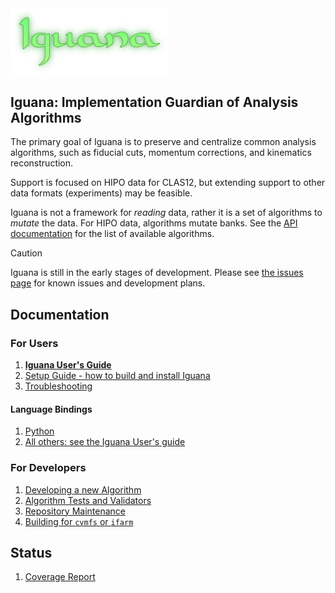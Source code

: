 <img src="./doc/gen/logo.png" width=50%/>

## Iguana: Implementation Guardian of Analysis Algorithms

The primary goal of Iguana is to preserve and centralize common analysis algorithms, such as fiducial cuts, momentum corrections, and kinematics reconstruction.

Support is focused on HIPO data for CLAS12, but extending support to other data formats (experiments) may be feasible.

Iguana is not a framework for _reading_ data, rather it is a set of algorithms to _mutate_ the data. For HIPO data, algorithms mutate banks. See the [API documentation](https://jeffersonlab.github.io/iguana/doxygen) for the list of available algorithms.

> [!CAUTION]
> Iguana is still in the early stages of development. Please see [the issues page](https://github.com/JeffersonLab/iguana/issues) for known issues and development plans.

## Documentation

### For Users
1. [**Iguana User's Guide**](https://jeffersonlab.github.io/iguana/doxygen)
1. [Setup Guide - how to build and install Iguana](doc/setup.md)
1. [Troubleshooting](doc/troubleshooting.md)

#### Language Bindings
1. [Python](/bind/python/README.md)
1. [All others: see the Iguana User's guide](https://jeffersonlab.github.io/iguana/doxygen)

### For Developers
1. [Developing a new Algorithm](src/iguana/algorithms/example/ExampleAlgorithm/README.md)
1. [Algorithm Tests and Validators](doc/testing.md)
1. [Repository Maintenance](doc/maintenance.md)
1. [Building for `cvmfs` or `ifarm`](doc/ifarm.md)

## Status
1. [Coverage Report](https://jeffersonlab.github.io/iguana/coverage-report)
